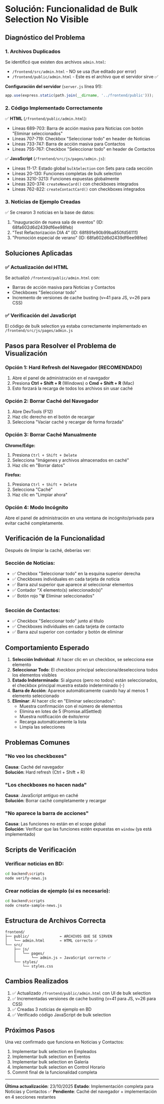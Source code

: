 # Solución: Funcionalidad de Bulk Selection No Visible

## Diagnóstico del Problema

### 1. Archivos Duplicados
Se identificó que existen dos archivos `admin.html`:
- `/frontend/src/admin.html` - NO se usa (fue editado por error)
- `/frontend/public/admin.html` - Este es el archivo que el servidor sirve ✅

**Configuración del servidor** (`server.js` línea 91):
```javascript
app.use(express.static(path.join(__dirname, '../frontend/public')));
```

### 2. Código Implementado Correctamente

✅ **HTML** (`/frontend/public/admin.html`):
- Líneas 689-703: Barra de acción masiva para Noticias con botón "Eliminar seleccionados"
- Líneas 707-719: Checkbox "Seleccionar todo" en header de Noticias
- Líneas 733-747: Barra de acción masiva para Contactos
- Líneas 755-767: Checkbox "Seleccionar todo" en header de Contactos

✅ **JavaScript** (`/frontend/src/js/pages/admin.js`):
- Líneas 11-17: Estado global `bulkSelection` con Sets para cada sección
- Líneas 20-130: Funciones completas de bulk selection
- Líneas 3210-3213: Funciones expuestas globalmente
- Líneas 320-374: `createNewsCard()` con checkboxes integrados
- Líneas 762-822: `createContactCard()` con checkboxes integrados

### 3. Noticias de Ejemplo Creadas

✅ Se crearon 3 noticias en la base de datos:
1. "Inauguración de nueva sala de eventos" (ID: 68fa602d6d2439df6ee98feb)
2. "Test Refactorización DIA 4" (ID: 68f891e90b99ba850fd56111)
3. "Promoción especial de verano" (ID: 68fa602d6d2439df6ee98fee)

## Soluciones Aplicadas

### ✅ Actualización del HTML
Se actualizó `/frontend/public/admin.html` con:
- Barras de acción masiva para Noticias y Contactos
- Checkboxes "Seleccionar todo"
- Incremento de versiones de cache busting (v=41 para JS, v=26 para CSS)

### ✅ Verificación del JavaScript
El código de bulk selection ya estaba correctamente implementado en `/frontend/src/js/pages/admin.js`

## Pasos para Resolver el Problema de Visualización

### Opción 1: Hard Refresh del Navegador (RECOMENDADO)
1. Abre el panel de administración en el navegador
2. Presiona **Ctrl + Shift + R** (Windows) o **Cmd + Shift + R** (Mac)
3. Esto forzará la recarga de todos los archivos sin usar caché

### Opción 2: Borrar Caché del Navegador
1. Abre DevTools (F12)
2. Haz clic derecho en el botón de recargar
3. Selecciona "Vaciar caché y recargar de forma forzada"

### Opción 3: Borrar Caché Manualmente
**Chrome/Edge:**
1. Presiona `Ctrl + Shift + Delete`
2. Selecciona "Imágenes y archivos almacenados en caché"
3. Haz clic en "Borrar datos"

**Firefox:**
1. Presiona `Ctrl + Shift + Delete`
2. Selecciona "Caché"
3. Haz clic en "Limpiar ahora"

### Opción 4: Modo Incógnito
Abre el panel de administración en una ventana de incógnito/privada para evitar caché completamente.

## Verificación de la Funcionalidad

Después de limpiar la caché, deberías ver:

### Sección de Noticias:
- ✅ Checkbox "Seleccionar todo" en la esquina superior derecha
- ✅ Checkboxes individuales en cada tarjeta de noticia
- ✅ Barra azul superior que aparece al seleccionar elementos
- ✅ Contador "X elemento(s) seleccionado(s)"
- ✅ Botón rojo "🗑️ Eliminar seleccionados"

### Sección de Contactos:
- ✅ Checkbox "Seleccionar todo" junto al título
- ✅ Checkboxes individuales en cada tarjeta de contacto
- ✅ Barra azul superior con contador y botón de eliminar

## Comportamiento Esperado

1. **Selección Individual**: Al hacer clic en un checkbox, se selecciona ese elemento
2. **Seleccionar Todo**: El checkbox principal selecciona/deselecciona todos los elementos visibles
3. **Estado Indeterminado**: Si algunos (pero no todos) están seleccionados, el checkbox principal muestra estado indeterminado (-)
4. **Barra de Acción**: Aparece automáticamente cuando hay al menos 1 elemento seleccionado
5. **Eliminar**: Al hacer clic en "Eliminar seleccionados":
   - Muestra confirmación con el número de elementos
   - Elimina en lotes de 5 (Promise.allSettled)
   - Muestra notificación de éxito/error
   - Recarga automáticamente la lista
   - Limpia las selecciones

## Problemas Comunes

### "No veo los checkboxes"
**Causa**: Caché del navegador  
**Solución**: Hard refresh (Ctrl + Shift + R)

### "Los checkboxes no hacen nada"
**Causa**: JavaScript antiguo en caché  
**Solución**: Borrar caché completamente y recargar

### "No aparece la barra de acciones"
**Causa**: Las funciones no están en el scope global  
**Solución**: Verificar que las funciones estén expuestas en `window` (ya está implementado)

## Scripts de Verificación

### Verificar noticias en BD:
```bash
cd backend\scripts
node verify-news.js
```

### Crear noticias de ejemplo (si es necesario):
```bash
cd backend\scripts
node create-sample-news.js
```

## Estructura de Archivos Correcta

```
frontend/
├── public/              ← ARCHIVOS QUE SE SIRVEN
│   └── admin.html       ← HTML correcto ✅
└── src/
    ├── js/
    │   └── pages/
    │       └── admin.js ← JavaScript correcto ✅
    └── styles/
        └── styles.css
```

## Cambios Realizados

1. ✅ Actualizado `/frontend/public/admin.html` con UI de bulk selection
2. ✅ Incrementadas versiones de cache busting (v=41 para JS, v=26 para CSS)
3. ✅ Creadas 3 noticias de ejemplo en BD
4. ✅ Verificado código JavaScript de bulk selection

## Próximos Pasos

Una vez confirmado que funciona en Noticias y Contactos:
1. Implementar bulk selection en Empleados
2. Implementar bulk selection en Eventos
3. Implementar bulk selection en Galería
4. Implementar bulk selection en Control Horario
5. Commit final de la funcionalidad completa

---

**Última actualización**: 23/10/2025
**Estado**: Implementación completa para Noticias y Contactos ✅
**Pendiente**: Caché del navegador + implementación en 4 secciones restantes

